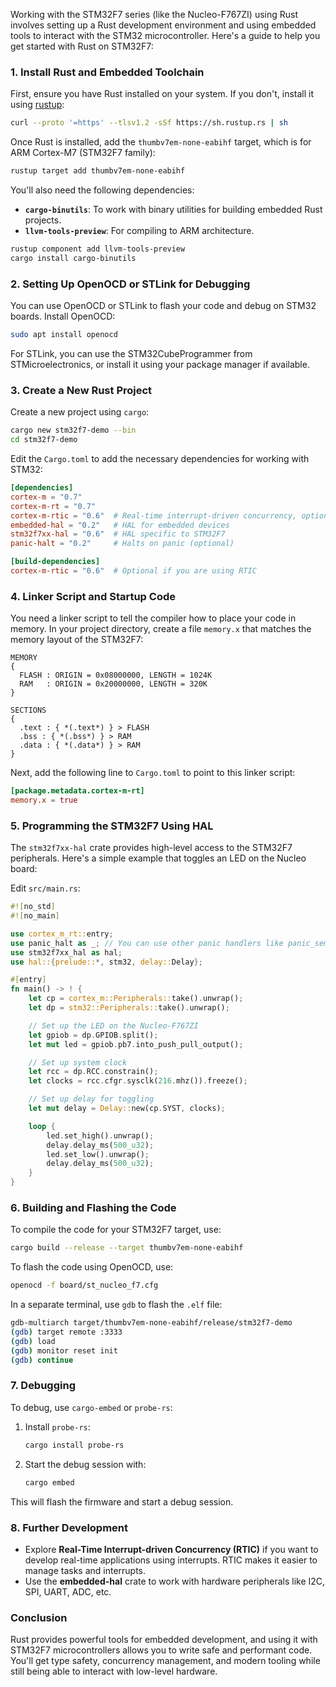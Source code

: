 Working with the STM32F7 series (like the Nucleo-F767ZI) using Rust involves setting up a Rust development environment and using embedded tools to interact with the STM32 microcontroller. Here's a guide to help you get started with Rust on STM32F7:

### 1. **Install Rust and Embedded Toolchain**
First, ensure you have Rust installed on your system. If you don't, install it using [rustup](https://rustup.rs/):

```bash
curl --proto '=https' --tlsv1.2 -sSf https://sh.rustup.rs | sh
```

Once Rust is installed, add the `thumbv7em-none-eabihf` target, which is for ARM Cortex-M7 (STM32F7 family):

```bash
rustup target add thumbv7em-none-eabihf
```

You'll also need the following dependencies:
- **`cargo-binutils`**: To work with binary utilities for building embedded Rust projects.
- **`llvm-tools-preview`**: For compiling to ARM architecture.
  
```bash
rustup component add llvm-tools-preview
cargo install cargo-binutils
```

### 2. **Setting Up OpenOCD or STLink for Debugging**
You can use OpenOCD or STLink to flash your code and debug on STM32 boards. Install OpenOCD:

```bash
sudo apt install openocd
```

For STLink, you can use the STM32CubeProgrammer from STMicroelectronics, or install it using your package manager if available.

### 3. **Create a New Rust Project**
Create a new project using `cargo`:

```bash
cargo new stm32f7-demo --bin
cd stm32f7-demo
```

Edit the `Cargo.toml` to add the necessary dependencies for working with STM32:

```toml
[dependencies]
cortex-m = "0.7"
cortex-m-rt = "0.7"
cortex-m-rtic = "0.6"  # Real-time interrupt-driven concurrency, optional
embedded-hal = "0.2"   # HAL for embedded devices
stm32f7xx-hal = "0.6"  # HAL specific to STM32F7
panic-halt = "0.2"     # Halts on panic (optional)

[build-dependencies]
cortex-m-rtic = "0.6"  # Optional if you are using RTIC
```

### 4. **Linker Script and Startup Code**
You need a linker script to tell the compiler how to place your code in memory. In your project directory, create a file `memory.x` that matches the memory layout of the STM32F7:

```text
MEMORY
{
  FLASH : ORIGIN = 0x08000000, LENGTH = 1024K
  RAM   : ORIGIN = 0x20000000, LENGTH = 320K
}

SECTIONS
{
  .text : { *(.text*) } > FLASH
  .bss : { *(.bss*) } > RAM
  .data : { *(.data*) } > RAM
}
```

Next, add the following line to `Cargo.toml` to point to this linker script:

```toml
[package.metadata.cortex-m-rt]
memory.x = true
```

### 5. **Programming the STM32F7 Using HAL**
The `stm32f7xx-hal` crate provides high-level access to the STM32F7 peripherals. Here's a simple example that toggles an LED on the Nucleo board:

Edit `src/main.rs`:

```rust
#![no_std]
#![no_main]

use cortex_m_rt::entry;
use panic_halt as _; // You can use other panic handlers like panic_semihosting
use stm32f7xx_hal as hal;
use hal::{prelude::*, stm32, delay::Delay};

#[entry]
fn main() -> ! {
    let cp = cortex_m::Peripherals::take().unwrap();
    let dp = stm32::Peripherals::take().unwrap();

    // Set up the LED on the Nucleo-F767ZI
    let gpiob = dp.GPIOB.split();
    let mut led = gpiob.pb7.into_push_pull_output();

    // Set up system clock
    let rcc = dp.RCC.constrain();
    let clocks = rcc.cfgr.sysclk(216.mhz()).freeze();

    // Set up delay for toggling
    let mut delay = Delay::new(cp.SYST, clocks);

    loop {
        led.set_high().unwrap();
        delay.delay_ms(500_u32);
        led.set_low().unwrap();
        delay.delay_ms(500_u32);
    }
}
```

### 6. **Building and Flashing the Code**

To compile the code for your STM32F7 target, use:

```bash
cargo build --release --target thumbv7em-none-eabihf
```

To flash the code using OpenOCD, use:

```bash
openocd -f board/st_nucleo_f7.cfg
```

In a separate terminal, use `gdb` to flash the `.elf` file:

```bash
gdb-multiarch target/thumbv7em-none-eabihf/release/stm32f7-demo
(gdb) target remote :3333
(gdb) load
(gdb) monitor reset init
(gdb) continue
```

### 7. **Debugging**
To debug, use `cargo-embed` or `probe-rs`:

1. Install `probe-rs`:

    ```bash
    cargo install probe-rs
    ```

2. Start the debug session with:

    ```bash
    cargo embed
    ```

This will flash the firmware and start a debug session.

### 8. **Further Development**
- Explore **Real-Time Interrupt-driven Concurrency (RTIC)** if you want to develop real-time applications using interrupts. RTIC makes it easier to manage tasks and interrupts.
- Use the **embedded-hal** crate to work with hardware peripherals like I2C, SPI, UART, ADC, etc.
  
### Conclusion
Rust provides powerful tools for embedded development, and using it with STM32F7 microcontrollers allows you to write safe and performant code. You'll get type safety, concurrency management, and modern tooling while still being able to interact with low-level hardware.